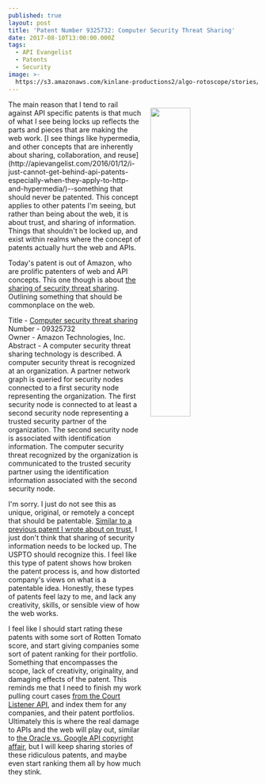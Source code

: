 ```yaml
---
published: true
layout: post
title: 'Patent Number 9325732: Computer Security Threat Sharing'
date: 2017-08-10T13:00:00.000Z
tags:
  - API Evangelist
  - Patents
  - Security
image: >-
  https://s3.amazonaws.com/kinlane-productions2/algo-rotoscope/stories/soldier_computer_dark_dali.jpg
---
```

<p><img src="https://s3.amazonaws.com/kinlane-productions2/algo-rotoscope/stories/soldier_computer_dark_dali.jpg" align="right" width="40%" style="padding: 15px;" /></p>The main reason that I tend to rail against API specific patents is that much of what I see being locks up reflects the parts and pieces that are making the web work. [I see things like hypermedia, and other concepts that are inherently about sharing, collaboration, and reuse](http://apievangelist.com/2016/01/12/i-just-cannot-get-behind-api-patents-especially-when-they-apply-to-http-and-hypermedia/)--something that should never be patented. This concept applies to other patents I'm seeing, but rather than being about the web, it is about trust, and sharing of information. Things that shouldn't be locked up, and exist within realms where the concept of patents actually hurt the web and APIs.

Today's patent is out of Amazon, who are prolific patenters of web and API concepts. This one though is about [the sharing of security threat sharing](http://patft.uspto.gov/netacgi/nph-Parser?Sect2=PTO1&Sect2=HITOFF&p=1&u=/netahtml/PTO/search-bool.html&r=1&f=G&l=50&d=PALL&RefSrch=yes&Query=PN/9325732). Outlining something that should be commonplace on the web.

Title -  [Computer security threat sharing](http://patft.uspto.gov/netacgi/nph-Parser?Sect2=PTO1&Sect2=HITOFF&p=1&u=/netahtml/PTO/search-bool.html&r=1&f=G&l=50&d=PALL&RefSrch=yes&Query=PN/9325732)<br />
Number - 09325732<br />
Owner - Amazon Technologies, Inc.<br />
Abstract -  A computer security threat sharing technology is described. A computer security threat is recognized at an organization. A partner network graph is queried for security nodes connected to a first security node representing the organization. The first security node is connected to at least a second security node representing a trusted security partner of the organization. The second security node is associated with identification information. The computer security threat recognized by the organization is communicated to the trusted security partner using the identification information associated with the second security node.<br />

I'm sorry. I just do not see this as unique, original, or remotely a concept that should be patentable. [Similar to a previous patent I wrote about on trust](http://apievangelist.com/2017/08/08/patent-web-of-trust-management-in-a-distributed-system/), I just don't think that sharing of security information needs to be locked up. The USPTO should recognize this. I feel like this type of patent shows how broken the patent process is, and how distorted company's views on what is a patentable idea. Honestly, these types of patents feel lazy to me, and lack any creativity, skills, or sensible view of how the web works.

I feel like I should start rating these patents with some sort of Rotten Tomato score, and start giving companies some sort of patent ranking for their portfolio. Something that encompasses the scope, lack of creativity, originality, and damaging effects of the patent. This reminds me that I need to finish my work pulling court cases [from the Court Listener API](https://www.courtlistener.com/api/rest-info/), and index them for any companies, and their patent portfolios. Ultimately this is where the real damage to APIs and the web will play out, similar to [the Oracle vs. Google API copyright affair](https://apievangelist.com/2014/05/10/where-will-your-api-stand-in-the-oracle-v-google-api-copyright-debate/), but I will keep sharing stories of these ridiculous patents, and maybe even start ranking them all by how much they stink.
